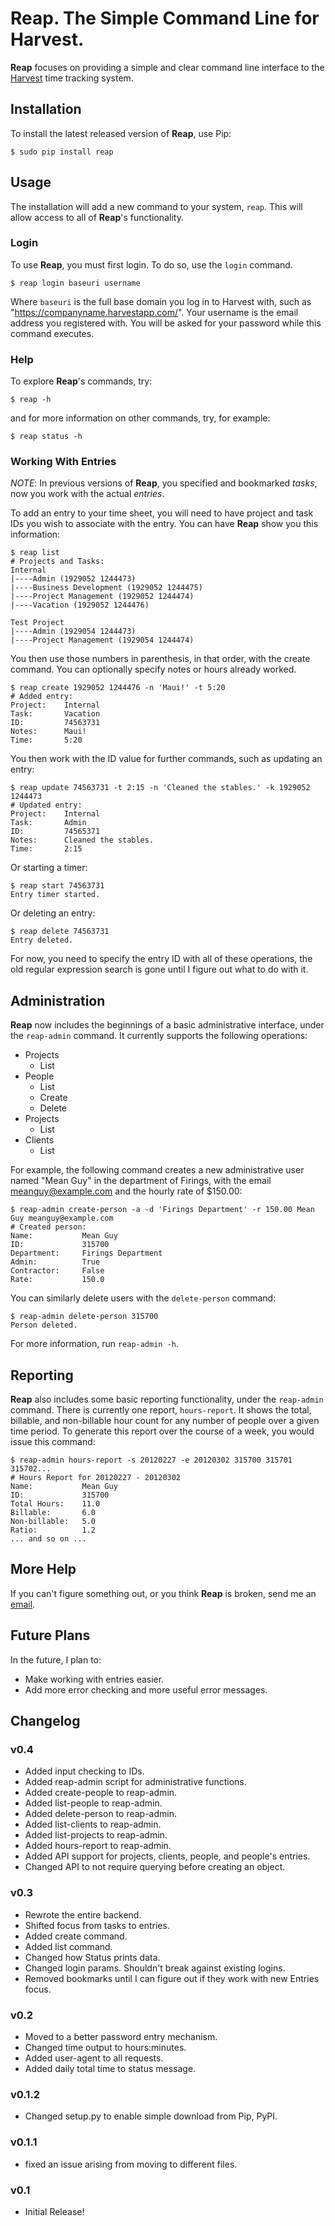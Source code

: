 # **Reap**. The Simple Command Line for Harvest.

**Reap** focuses on providing a simple and clear command line interface to the [Harvest](http://www.harvestapp.com) time tracking system.

## Installation

To install the latest released version of **Reap**, use Pip:

    $ sudo pip install reap

## Usage

The installation will add a new command to your system, `reap`. This will allow access to all of **Reap**'s functionality.

### Login

To use **Reap**, you must first login. To do so, use the `login` command.

    $ reap login baseuri username

Where `baseuri` is the full base domain you log in to Harvest with, such as "https://companyname.harvestapp.com/". Your username is the email address you registered with. You will be asked for your password while this command executes.

### Help

To explore **Reap**'s commands, try:

    $ reap -h

and for more information on other commands, try, for example:

    $ reap status -h

### Working With Entries

*NOTE*: In previous versions of **Reap**, you specified and bookmarked _tasks_, now you work with the actual _entries_.

To add an entry to your time sheet, you will need to have project and task IDs you wish to associate with the entry. You can have **Reap** show you this information:

    $ reap list
    # Projects and Tasks:
    Internal
    |----Admin (1929052 1244473)
    |----Business Development (1929052 1244475)
    |----Project Management (1929052 1244474)
    |----Vacation (1929052 1244476)

    Test Project
    |----Admin (1929054 1244473)
    |----Project Management (1929054 1244474)

You then use those numbers in parenthesis, in that order, with the create command. You can optionally specify notes or hours already worked.

    $ reap create 1929052 1244476 -n 'Maui!' -t 5:20
    # Added entry:
    Project:    Internal
    Task:       Vacation
    ID:         74563731
    Notes:      Maui!
    Time:       5:20

You then work with the ID value for further commands, such as updating an entry:

    $ reap update 74563731 -t 2:15 -n 'Cleaned the stables.' -k 1929052 1244473
    # Updated entry:
    Project:    Internal
    Task:       Admin
    ID:         74565371
    Notes:      Cleaned the stables.
    Time:       2:15

Or starting a timer:

    $ reap start 74563731
    Entry timer started.

Or deleting an entry:

    $ reap delete 74563731
    Entry deleted.

For now, you need to specify the entry ID with all of these operations, the old regular expression search is gone until I figure out what to do with it.

## Administration

**Reap** now includes the beginnings of a basic administrative interface, under the `reap-admin` command. It currently supports the following operations:

* Projects
    * List
* People
    * List
    * Create
    * Delete
* Projects
    * List
* Clients
    * List

For example, the following command creates a new administrative user named "Mean Guy" in the department of Firings, with the email meanguy@example.com and the hourly rate of $150.00:

    $ reap-admin create-person -a -d 'Firings Department' -r 150.00 Mean Guy meanguy@example.com
    # Created person:
    Name:           Mean Guy
    ID:             315700
    Department:     Firings Department
    Admin:          True
    Contractor:     False
    Rate:           150.0

You can similarly delete users with the `delete-person` command:

    $ reap-admin delete-person 315700
    Person deleted.

For more information, run `reap-admin -h`.

## Reporting

**Reap** also includes some basic reporting functionality, under the `reap-admin` command. There is currently one report, `hours-report`. It shows the total, billable, and non-billable hour count for any number of people over a given time period. To generate this report over the course of a week, you would issue this command:

    $ reap-admin hours-report -s 20120227 -e 20120302 315700 315701 315702...
    # Hours Report for 20120227 - 20120302
    Name:           Mean Guy
    ID:             315700
    Total Hours:    11.0
    Billable:       6.0
    Non-billable:   5.0
    Ratio:          1.2
    ... and so on ...

## More Help

If you can't figure something out, or you think **Reap** is broken, send me an [email](http://www.google.com/recaptcha/mailhide/d?k=01Setbc2JX7fNIQvHb-xyRqA==&c=J27oPGH6BTxbJKfL2FXzDSIGtNL1BzvC4Xt4Jomxcss=).

## Future Plans

In the future, I plan to:

* Make working with entries easier.
* Add more error checking and more useful error messages.

## Changelog

### v0.4

* Added input checking to IDs.
* Added reap-admin script for administrative functions.
* Added create-people to reap-admin.
* Added list-people to reap-admin.
* Added delete-person to reap-admin.
* Added list-clients to reap-admin.
* Added list-projects to reap-admin.
* Added hours-report to reap-admin.
* Added API support for projects, clients, people, and people's entries.
* Changed API to not require querying before creating an object.

### v0.3

* Rewrote the entire backend.
* Shifted focus from tasks to entries.
* Added create command.
* Added list command.
* Changed how Status prints data.
* Changed login params. Shouldn't break against existing logins.
* Removed bookmarks until I can figure out if they work with new Entries focus.

### v0.2

* Moved to a better password entry mechanism.
* Changed time output to hours:minutes.
* Added user-agent to all requests.
* Added daily total time to status message.

### v0.1.2

* Changed setup.py to enable simple download from Pip, PyPI.

### v0.1.1

* fixed an issue arising from moving to different files.

### v0.1

* Initial Release!
